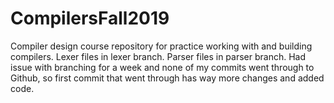 # CompilersFall2019
Compiler design course repository for practice working with and building compilers.
Lexer files in lexer branch.
Parser files in parser branch.
Had issue with branching for a week and none of my commits went through to Github, so first commit that went through has way more changes and added code.